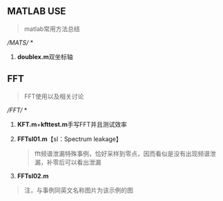 ## MATLAB USE

> matlab常用方法总结

*/MATS/* *

1. **doublex.m**双坐标轴

## FFT 

> FFT使用以及相关讨论

*/FFT/* *

1. **KFT.m**+**kfttest.m**手写FFT并且测试效率

2. **FFTsl01.m**【sl：Spectrum leakage】

   >  fft频谱泄漏特殊事例，恰好采样到零点，因而看似是没有出现频谱泄漏，补零后可以看出泄漏

3. **FFTsl02.m**

> 注，与事例同英文名称图片为该示例的图

